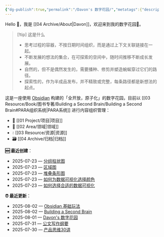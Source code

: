 ```yaml
---
{"dg-publish":true,"permalink":"/Davon's 数字花园/","metatags":{"description":"这里是 🏡Davon的数字花园，是个人不断发展的想法的集合，作为半成品的思考，在可探索的空间中，随时间推移不断播种、修剪、塑造","og:site_name":"DavonOs","og:title":"Davon 的数字花园","og:type":"article","og:url":"https://zuji.eu.org","og:image":"https://wp.technologyreview.com/wp-content/uploads/2020/08/digital-garden_web.jpg","og:image:width":"400","og:image:alt":"articlecover","og:locale":"zh_cn"},"tags":["gardenEntry"],"created":"2023-06-03 20:26","updated":"2025-08-01 18:53"}
---
```


Hello 👋，我是 [[04 Archive/About\|Davon]]，欢迎来到我的数字花园🌱。

>[!tip] 这是什么
>- 思考过程的容器，不按日期时间组织，而是通过上下文关联链接在一起。
>- 不断发展的想法的集合，在可探索的空间中，随时间推移不断成长发展。
>- 自然的，但不是偶然发生的，需要播种、修剪并塑造蜿蜒穿过它们的路径。
>- 探索性的，作为半成品发布，并不精致或完整，每条路径都是新想法的起点。

这是一座使用 [Obsidian](https://obsidian.md/) 构建的「全开放，原子化」的数字花园，目前以 [[03 Resource/Book/图书专著/Building a Second Brain/Building a Second Brain#PARA组织系统\|PARA系统]] 进行内容组织管理：
- 🎯 [[01 Project/项目\|项目]]
- 🔖 [[02 Area/领域\|领域]]
- 💧 [[03 Resource/资源\|资源]]
- 🗃️ [[04 Archive/归档\|归档]]


**🆕 最近创建**：
<div><ul class="dataview list-view-ul"><li><span>2025-07-23 — <a data-tooltip-position="top" aria-label="02 Area/数据分析/分组柱状图.md" data-href="02 Area/数据分析/分组柱状图.md" href="02 Area/数据分析/分组柱状图.md" class="internal-link" target="_blank" rel="noopener nofollow">分组柱状图</a></span></li><li><span>2025-07-23 — <a data-tooltip-position="top" aria-label="02 Area/数据分析/区域图.md" data-href="02 Area/数据分析/区域图.md" href="02 Area/数据分析/区域图.md" class="internal-link" target="_blank" rel="noopener nofollow">区域图</a></span></li><li><span>2025-07-23 — <a data-tooltip-position="top" aria-label="02 Area/数据分析/堆叠条形图.md" data-href="02 Area/数据分析/堆叠条形图.md" href="02 Area/数据分析/堆叠条形图.md" class="internal-link" target="_blank" rel="noopener nofollow">堆叠条形图</a></span></li><li><span>2025-07-23 — <a data-tooltip-position="top" aria-label="02 Area/数据分析/如何为数据可视化选择颜色.md" data-href="02 Area/数据分析/如何为数据可视化选择颜色.md" href="02 Area/数据分析/如何为数据可视化选择颜色.md" class="internal-link" target="_blank" rel="noopener nofollow">如何为数据可视化选择颜色</a></span></li><li><span>2025-07-23 — <a data-tooltip-position="top" aria-label="02 Area/数据分析/如何选择合适的数据可视化.md" data-href="02 Area/数据分析/如何选择合适的数据可视化.md" href="02 Area/数据分析/如何选择合适的数据可视化.md" class="internal-link" target="_blank" rel="noopener nofollow">如何选择合适的数据可视化</a></span></li></ul></div>

**⏰ 最近更新**：
<div><ul class="dataview list-view-ul"><li><span>2025-08-02 — <a data-tooltip-position="top" aria-label="02 Area/内容创作/Obsidian 基础玩法.md" data-href="02 Area/内容创作/Obsidian 基础玩法.md" href="02 Area/内容创作/Obsidian 基础玩法.md" class="internal-link" target="_blank" rel="noopener nofollow">Obsidian 基础玩法</a></span></li><li><span>2025-08-02 — <a data-tooltip-position="top" aria-label="03 Resource/Book/图书专著/Building a Second Brain/Building a Second Brain.md" data-href="03 Resource/Book/图书专著/Building a Second Brain/Building a Second Brain.md" href="03 Resource/Book/图书专著/Building a Second Brain/Building a Second Brain.md" class="internal-link" target="_blank" rel="noopener nofollow">Building a Second Brain</a></span></li><li><span>2025-08-01 — <a data-tooltip-position="top" aria-label="Davon's 数字花园.md" data-href="Davon's 数字花园.md" href="Davon's 数字花园.md" class="internal-link" target="_blank" rel="noopener nofollow">Davon's 数字花园</a></span></li><li><span>2025-07-31 — <a data-tooltip-position="top" aria-label="02 Area/公文写作纲要.md" data-href="02 Area/公文写作纲要.md" href="02 Area/公文写作纲要.md" class="internal-link" target="_blank" rel="noopener nofollow">公文写作纲要</a></span></li><li><span>2025-07-30 — <a data-tooltip-position="top" aria-label="02 Area/产品思维30讲.md" data-href="02 Area/产品思维30讲.md" href="02 Area/产品思维30讲.md" class="internal-link" target="_blank" rel="noopener nofollow">产品思维30讲</a></span></li></ul></div>
